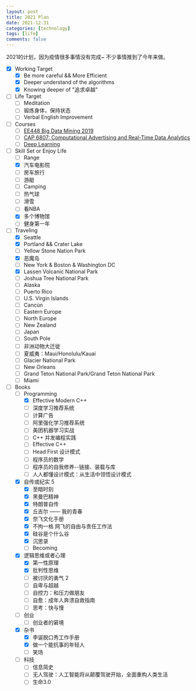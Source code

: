 ```yaml
---
layout: post
title: 2021 Plan
date: 2021-12-31
categories: [technology]
tags: [life]
comments: false
---
```


2021的计划，因为疫情很多事情没有完成~ 不少事情推到了今年来做。

  - [x] Working Target
    - [x] Be more careful && More Efficient
    - [x] Deeper understand of the algorithms
    - [x] Knowing deeper of "追求卓越"
  - [ ] Life Target
    - [ ] Meditation
    - [ ] 锻炼身体，保持状态  
    - [ ] Verbal English Improvement
  - [ ] Courses
    - [ ] [EE448 Big Data Mining 2019](http://wnzhang.net/teaching/ee448/index.html)
    - [ ] [CAP 6807: Computational Advertising and Real-Time Data Analytics](https://www.cse.fau.edu/~xqzhu/courses/cap6807.html) 
    - [ ] [Deep Learning](https://github.com/d2l-ai/d2l-zh)
  - [ ] Skill Set or Enjoy Life
    - [ ] Range
    - [x] 汽车电影院
    - [ ] 房车旅行
    - [ ] 游艇
    - [ ] Camping
    - [ ] 热气球
    - [ ] 滑雪
    - [ ] 看NBA
    - [x] 多个博物馆
    - [ ] 健身第一年
  - [ ] Traveling 
    - [x] Seattle 
    - [x] Portland && Crater Lake
    - [ ] Yellow Stone Nation Park 
    - [x] 恶魔岛
    - [ ] New York & Boston & Washington DC
    - [x] Lassen Volcanic National Park
    - [ ] Joshua Tree National Park
    - [ ] Alaska
    - [ ] Puerto Rico
    - [ ] U.S. Virgin Islands
    - [ ] Cancún
    - [ ] Eastern Europe
    - [ ] North Europe
    - [ ] New Zealand
    - [ ] Japan
    - [ ] South Pole
    - [ ] 非洲动物大迁徙
    - [ ] 夏威夷：Maui/Honolulu/Kauai
    - [ ] Glacier National Park
    - [ ] New Orleans
    - [ ] Grand Teton National Park/Grand Teton National Park
    - [ ] Miami
  - [ ] Books
    - [ ] Programming
      - [x] Effective Modern C++
      - [ ] 深度学习推荐系统
      - [ ] 计算广告
      - [ ] 阿里强化学习推荐系统
      - [ ] 美团机器学习实战
      - [ ] C++ 并发编程实践
      - [ ] Effective C++
      - [ ] Head First 设计模式
      - [ ] 程序员的数学
      - [ ] 程序员的自我修养--链接、装载与库
      - [ ] 人人都懂设计模式：从生活中领悟设计模式
    - [x] 自传或纪实 5
      - [x] 至暗时刻
      - [x] 黑曼巴精神
      - [x] 特朗普自传
      - [x] 丘吉尔 —— 我的青春
      - [x] 奈飞文化手册
      - [x] 不拘一格 网飞的自由与责任工作法 
      - [x] 硅谷是个什么谷
      - [x] 沉思录
      - [ ] Becoming
    - [x] 逻辑思维或者心理
      - [x] 第一性原理
      - [x] 批判性思维
      - [ ] 被讨厌的勇气 2
      - [ ] 自卑与超越
      - [ ] 自控力：和压力做朋友
      - [ ] 自愈：成年人奔溃自救指南
      - [ ] 思考：快与慢
    - [ ] 创业
      - [ ] 创业者的窘境  
    - [x] 杂书
      - [x] 李诞脱口秀工作手册
      - [x] 做一个能抗事的年轻人
      - [ ] 笑场
    - [ ] 科技
      - [ ] 信息简史
      - [ ] 无人驾驶：人工智能将从颠覆驾驶开始，全面重构人类生活
      - [ ] 生命3.0